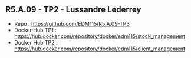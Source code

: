 ## R5.A.09 - TP2 - Lussandre Lederrey

- Repo : https://github.com/EDM115/R5.A.09-TP3
- Docker Hub TP1 : https://hub.docker.com/repository/docker/edm115/stock_management
- Docker Hub TP2 : https://hub.docker.com/repository/docker/edm115/client_management

